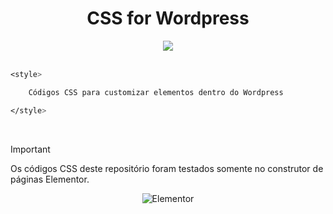 <div align="center">
    <h1>CSS for Wordpress</h1>
    <a href="https://skillicons.dev">
    <img src="https://skillicons.dev/icons?i=css,wordpress" />
    </a>
</div>   

<br>

```CSS
<style>

    Códigos CSS para customizar elementos dentro do Wordpress

</style>
``` 

<br>

> [!IMPORTANT]
> Os códigos CSS deste repositório foram testados somente no construtor de páginas Elementor.   

<div align="center">

![Elementor](https://img.shields.io/badge/Elementor-92003B.svg?style=for-the-badge&logo=Elementor&logoColor=white)

</div>